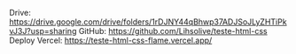 Drive: https://drive.google.com/drive/folders/1rDJNY44qBhwp37ADJSoJLyZHTiPkvJ3J?usp=sharing
GitHub: https://github.com/Lihsolive/teste-html-css
Deploy Vercel: https://teste-html-css-flame.vercel.app/
